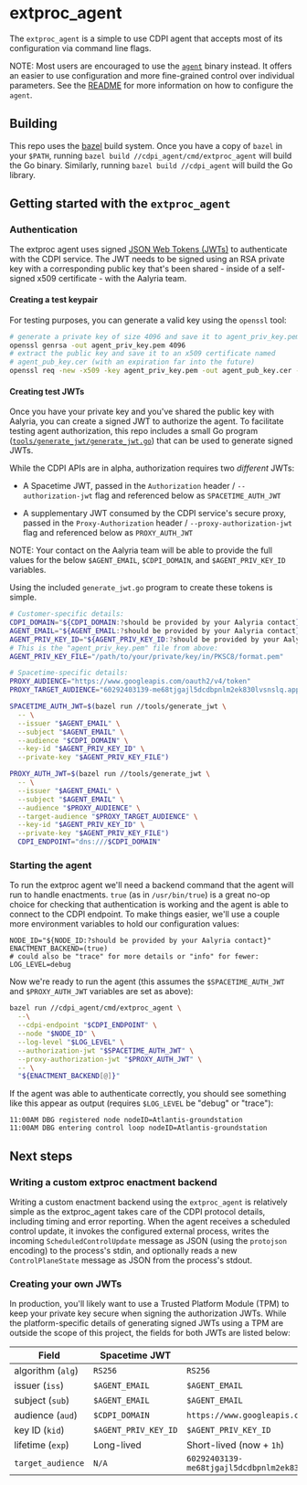 # extproc_agent

The `extproc_agent` is a simple to use CDPI agent that accepts most of its configuration via command
line flags.

NOTE: Most users are encouraged to use the [`agent`](../agent) binary instead. It offers an easier
to use configuration and more fine-grained control over individual parameters. See the
[README](../../README.md) for more information on how to configure the `agent`.

## Building

This repo uses the [bazel](https://bazel.build/) build system. Once you have a copy of `bazel` in
your `$PATH`, running `bazel build //cdpi_agent/cmd/extproc_agent` will build the Go binary.
Similarly, running `bazel build //cdpi_agent` will build the Go library.

## Getting started with the `extproc_agent`

### Authentication

The extproc agent uses signed [JSON Web Tokens (JWTs)](https://www.rfc-editor.org/rfc/rfc7519) to
authenticate with the CDPI service. The JWT needs to be signed using an RSA private key with a
corresponding public key that's been shared - inside of a self-signed x509 certificate - with the
Aalyria team.

#### Creating a test keypair

For testing purposes, you can generate a valid key using the `openssl` tool:

```bash
# generate a private key of size 4096 and save it to agent_priv_key.pem
openssl genrsa -out agent_priv_key.pem 4096
# extract the public key and save it to an x509 certificate named
# agent_pub_key.cer (with an expiration far into the future)
openssl req -new -x509 -key agent_priv_key.pem -out agent_pub_key.cer -days 36500
```

#### Creating test JWTs

Once you have your private key and you've shared the public key with Aalyria, you can create a
signed JWT to authorize the agent. To facilitate testing agent authorization, this repo includes a
small Go program
([`tools/generate_jwt/generate_jwt.go`](../../../tools/generate_jwt/generate_jwt.go)) that can be
used to generate signed JWTs.

While the CDPI APIs are in alpha, authorization requires two *different* JWTs:

- A Spacetime JWT, passed in the `Authorization` header / `--authorization-jwt` flag and referenced
  below as `SPACETIME_AUTH_JWT`

- A supplementary JWT consumed by the CDPI service's secure proxy, passed in the
  `Proxy-Authorization` header / `--proxy-authorization-jwt` flag and referenced below as
  `PROXY_AUTH_JWT`

NOTE: Your contact on the Aalyria team will be able to provide the full values for the below
`$AGENT_EMAIL`, `$CDPI_DOMAIN`, and `$AGENT_PRIV_KEY_ID` variables.

Using the included `generate_jwt.go` program to create these tokens is simple.

```bash
# Customer-specific details:
CDPI_DOMAIN="${CDPI_DOMAIN:?should be provided by your Aalyria contact}"
AGENT_EMAIL="${AGENT_EMAIL:?should be provided by your Aalyria contact}"
AGENT_PRIV_KEY_ID="${AGENT_PRIV_KEY_ID:?should be provided by your Aalyria contact}"
# This is the "agent_priv_key.pem" file from above:
AGENT_PRIV_KEY_FILE="/path/to/your/private/key/in/PKSC8/format.pem"

# Spacetime-specific details:
PROXY_AUDIENCE="https://www.googleapis.com/oauth2/v4/token"
PROXY_TARGET_AUDIENCE="60292403139-me68tjgajl5dcdbpnlm2ek830lvsnslq.apps.googleusercontent.com"

SPACETIME_AUTH_JWT=$(bazel run //tools/generate_jwt \
  -- \
  --issuer "$AGENT_EMAIL" \
  --subject "$AGENT_EMAIL" \
  --audience "$CDPI_DOMAIN" \
  --key-id "$AGENT_PRIV_KEY_ID" \
  --private-key "$AGENT_PRIV_KEY_FILE")

PROXY_AUTH_JWT=$(bazel run //tools/generate_jwt \
  -- \
  --issuer "$AGENT_EMAIL" \
  --subject "$AGENT_EMAIL" \
  --audience "$PROXY_AUDIENCE" \
  --target-audience "$PROXY_TARGET_AUDIENCE" \
  --key-id "$AGENT_PRIV_KEY_ID" \
  --private-key "$AGENT_PRIV_KEY_FILE")
  CDPI_ENDPOINT="dns:///$CDPI_DOMAIN"
```

### Starting the agent

To run the extproc agent we'll need a backend command that the agent will run to handle enactments.
`true` (as in `/usr/bin/true`) is a great no-op choice for checking that authentication is working
and the agent is able to connect to the CDPI endpoint. To make things easier, we'll use a couple
more environment variables to hold our configuration values:

```
NODE_ID="${NODE_ID:?should be provided by your Aalyria contact}"
ENACTMENT_BACKEND=(true)
# could also be "trace" for more details or "info" for fewer:
LOG_LEVEL=debug
```

Now we're ready to run the agent (this assumes the `$SPACETIME_AUTH_JWT` and `$PROXY_AUTH_JWT`
variables are set as above):

```bash
bazel run //cdpi_agent/cmd/extproc_agent \
  --\
  --cdpi-endpoint "$CDPI_ENDPOINT" \
  --node "$NODE_ID" \
  --log-level "$LOG_LEVEL" \
  --authorization-jwt "$SPACETIME_AUTH_JWT" \
  --proxy-authorization-jwt "$PROXY_AUTH_JWT" \
  -- \
  "${ENACTMENT_BACKEND[@]}"
```

If the agent was able to authenticate correctly, you should see something like this appear as output
(requires `$LOG_LEVEL` be "debug" or "trace"):

```
11:00AM DBG registered node nodeID=Atlantis-groundstation
11:00AM DBG entering control loop nodeID=Atlantis-groundstation
```

## Next steps

### Writing a custom extproc enactment backend

Writing a custom enactment backend using the `extproc_agent` is relatively simple as the
extproc_agent takes care of the CDPI protocol details, including timing and error reporting. When
the agent receives a scheduled control update, it invokes the configured external process, writes
the incoming `ScheduledControlUpdate` message as JSON (using the `protojson` encoding) to the
process's stdin, and optionally reads a new `ControlPlaneState` message as JSON from the process's
stdout.

### Creating your own JWTs

In production, you'll likely want to use a Trusted Platform Module (TPM) to keep your private key
secure when signing the authorization JWTs. While the platform-specific details of generating signed
JWTs using a TPM are outside the scope of this project, the fields for both JWTs are listed below:

| Field             | Spacetime JWT                   | Proxy JWT                                                                 |
| ---------------   | ------------------------------- | -----------------------------------------------------------------------   |
| algorithm (`alg`) | `RS256`                         | `RS256`                                                                   |
| issuer (`iss`)    | `$AGENT_EMAIL`                  | `$AGENT_EMAIL`                                                            |
| subject (`sub`)   | `$AGENT_EMAIL`                  | `$AGENT_EMAIL`                                                            |
| audience (`aud`)  | `$CDPI_DOMAIN`                  | `https://www.googleapis.com/oauth2/v4/token`                              |
| key ID (`kid`)    | `$AGENT_PRIV_KEY_ID`            | `$AGENT_PRIV_KEY_ID`                                                      |
| lifetime (`exp`)  | Long-lived                      | Short-lived (now + `1h`)                                                  |
| `target_audience` | `N/A`                           | `60292403139-me68tjgajl5dcdbpnlm2ek830lvsnslq.apps.googleusercontent.com` |

